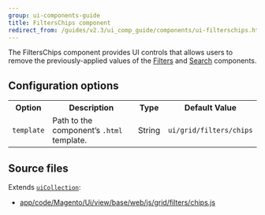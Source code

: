 ```yaml
---
group: ui-components-guide
title: FiltersChips component
redirect_from: /guides/v2.3/ui_comp_guide/components/ui-filterschips.html
---
```


The FiltersChips component provides UI controls that allows users to remove the previously-applied values of the [Filters]({{page.baseurl}}/ui-components/components/filters.html) and [Search]({{page.baseurl}}/ui-components/components/search.html) components.

## Configuration options

<table>
  <tr>
    <th>Option</th>
    <th>Description</th>
    <th>Type</th>
    <th>Default Value</th>
  </tr>
  <tr>
    <td><code>template</code></td>
    <td>Path to the component’s <code>.html</code> template.</td>
    <td>String</td>
    <td><code>ui/grid/filters/chips</code></td>
  </tr>
</table>

## Source files

Extends [`uiCollection`]({{page.baseurl}}/ui-components/concepts/uicollection-class.html):

* [app/code/Magento/Ui/view/base/web/js/grid/filters/chips.js]({{site.mage2200url}}app/code/Magento/Ui/view/base/web/js/grid/filters/chips.js)

